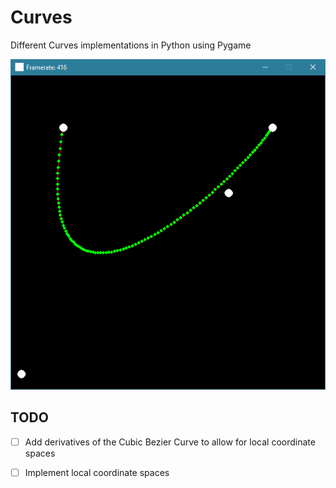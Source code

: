 # Curves
Different Curves implementations in Python using Pygame

![basic movement test screenshot](https://github.com/hamolicious/Curves/raw/master/screenshots/basic_movement_test_screenshot.png?raw=true)

## TODO
- [ ] Add derivatives of the Cubic Bezier Curve to allow for local coordinate spaces
- [ ] Implement local coordinate spaces



